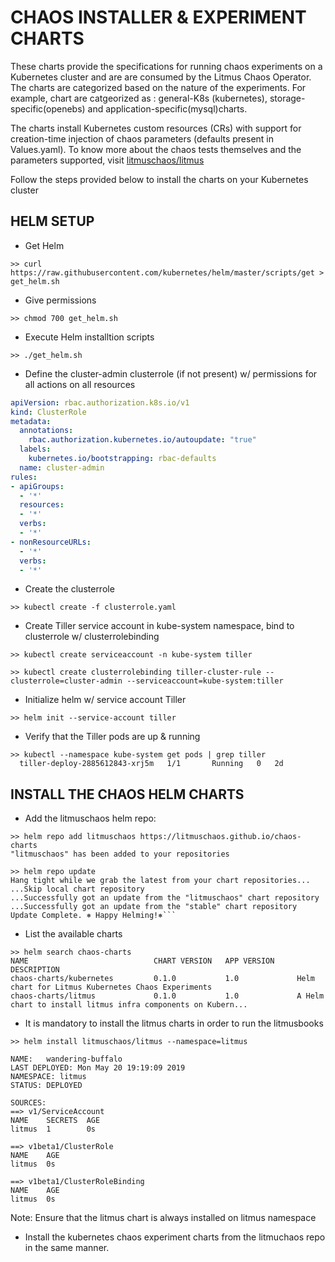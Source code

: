 # CHAOS INSTALLER & EXPERIMENT CHARTS 

These charts provide the specifications for running chaos experiments on a Kubernetes 
cluster and are are consumed by the Litmus Chaos Operator. The charts are categorized
based on the nature of the experiments. For example, chart are catgeorized as : general-K8s
(kubernetes), storage-specific(openebs) and application-specific(mysql)charts.  

The charts install Kubernetes custom resources (CRs) with support for creation-time 
injection of chaos parameters (defaults present in Values.yaml). To know more about the
chaos tests themselves and the parameters supported, visit [litmuschaos/litmus](https://github.com/litmuschaos/litmus)

Follow the steps provided below to install the charts on your Kubernetes cluster

## HELM SETUP

- Get Helm

```>> curl https://raw.githubusercontent.com/kubernetes/helm/master/scripts/get > get_helm.sh```

- Give permissions 

```>> chmod 700 get_helm.sh```

- Execute Helm installtion scripts

```>> ./get_helm.sh```

- Define the cluster-admin clusterrole (if not present) w/ permissions for all actions on all resources

```yaml
apiVersion: rbac.authorization.k8s.io/v1
kind: ClusterRole
metadata:
  annotations:
    rbac.authorization.kubernetes.io/autoupdate: "true"
  labels:
    kubernetes.io/bootstrapping: rbac-defaults
  name: cluster-admin
rules:
- apiGroups:
  - '*'
  resources:
  - '*'
  verbs:
  - '*'
- nonResourceURLs:
  - '*'
  verbs:
  - '*'
```

- Create the clusterrole 

```
>> kubectl create -f clusterrole.yaml
```

- Create Tiller service account in kube-system namespace, bind to clusterrole w/ clusterrolebinding

```
>> kubectl create serviceaccount -n kube-system tiller

>> kubectl create clusterrolebinding tiller-cluster-rule --clusterrole=cluster-admin --serviceaccount=kube-system:tiller
```

- Initialize helm w/ service account Tiller

```
>> helm init --service-account tiller
```

- Verify that the Tiller pods are up & running

```
>> kubectl --namespace kube-system get pods | grep tiller
  tiller-deploy-2885612843-xrj5m   1/1       Running   0   2d
```


## INSTALL THE CHAOS HELM CHARTS

- Add the litmuschaos helm repo: 

```
>> helm repo add litmuschaos https://litmuschaos.github.io/chaos-charts
"litmuschaos" has been added to your repositories

>> helm repo update
Hang tight while we grab the latest from your chart repositories...
...Skip local chart repository
...Successfully got an update from the "litmuschaos" chart repository
...Successfully got an update from the "stable" chart repository
Update Complete. ⎈ Happy Helming!⎈```
```

- List the available charts 

```
>> helm search chaos-charts
NAME                            CHART VERSION   APP VERSION     DESCRIPTION                                                 
chaos-charts/kubernetes         0.1.0           1.0             Helm chart for Litmus Kubernetes Chaos Experiments          
chaos-charts/litmus             0.1.0           1.0             A Helm chart to install litmus infra components on Kubern...
```

- It is mandatory to install the litmus charts in order to run the litmusbooks

```
>> helm install litmuschaos/litmus --namespace=litmus

NAME:   wandering-buffalo
LAST DEPLOYED: Mon May 20 19:19:09 2019
NAMESPACE: litmus
STATUS: DEPLOYED

SOURCES:
==> v1/ServiceAccount
NAME    SECRETS  AGE
litmus  1        0s

==> v1beta1/ClusterRole
NAME    AGE
litmus  0s

==> v1beta1/ClusterRoleBinding
NAME    AGE
litmus  0s
```
Note: Ensure that the litmus chart is always installed on litmus namespace

- Install the kubernetes chaos experiment charts from the litmuchaos repo in 
the same manner.  

